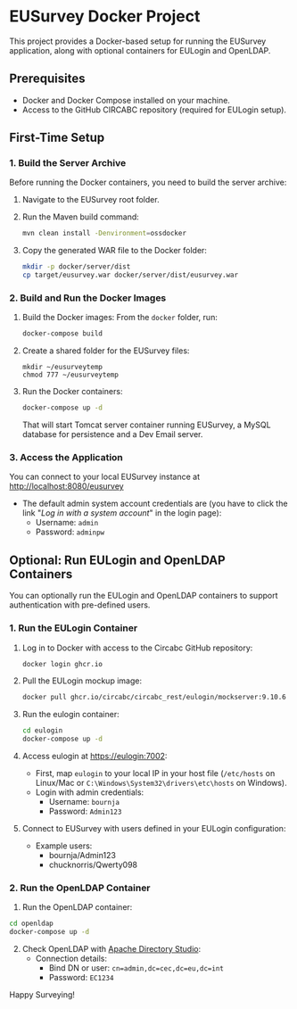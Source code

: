 # EUSurvey Docker Project

This project provides a Docker-based setup for running the EUSurvey application, along with optional containers for EULogin and OpenLDAP. 

## Prerequisites

- Docker and Docker Compose installed on your machine.
- Access to the GitHub CIRCABC repository (required for EULogin setup).

## First-Time Setup

### 1. Build the Server Archive

Before running the Docker containers, you need to build the server archive:

1. Navigate to the EUSurvey root folder.

2. Run the Maven build command:
   ```bash
   mvn clean install -Denvironment=ossdocker
   ```

3. Copy the generated WAR file to the Docker folder:
   ```bash
   mkdir -p docker/server/dist
   cp target/eusurvey.war docker/server/dist/eusurvey.war
   ```

### 2. Build and Run the Docker Images

1. Build the Docker images:
   From the `docker` folder, run:
   ```bash
   docker-compose build
   ```
2. Create a shared folder for the EUSurvey files:
   ```
   mkdir ~/eusurveytemp
   chmod 777 ~/eusurveytemp
   ```

3. Run the Docker containers:
   ```bash
   docker-compose up -d
   ```
   That will start Tomcat server container running EUSurvey, a MySQL database for persistence and a Dev Email server.

### 3. Access the Application
You can connect to your local EUSurvey instance at [http://localhost:8080/eusurvey](http://localhost:8080/eusurvey/)
- The default admin system account credentials are (you have to click the link "*Log in with a system account*" in the login page):
  - Username: `admin`
  - Password: `adminpw`


## Optional: Run EULogin and OpenLDAP Containers

You can optionally run the EULogin and OpenLDAP containers to support authentication with pre-defined users.

### 1. Run the EULogin Container

1. Log in to Docker with access to the Circabc GitHub repository:
   ```bash
   docker login ghcr.io
   ```
2. Pull the EULogin mockup image:
     ```bash
    docker pull ghcr.io/circabc/circabc_rest/eulogin/mockserver:9.10.6
   ```
  

3. Run the eulogin container:
   ```bash
   cd eulogin
   docker-compose up -d
   ```

4. Access eulogin at [https://eulogin:7002](https://eulogin:7002):
   - First, map `eulogin` to your local IP in your host file (`/etc/hosts` on Linux/Mac or `C:\Windows\System32\drivers\etc\hosts` on Windows).
   - Login with admin credentials:
     - Username: `bournja`
     - Password: `Admin123`

5. Connect to EUSurvey with users defined in your EULogin configuration:
   - Example users:
     - bournja/Admin123
     - chucknorris/Qwerty098

### 2. Run the OpenLDAP Container

1.  Run the OpenLDAP container:
   ```bash
   cd openldap
   docker-compose up -d
   ```

2. Check OpenLDAP with [Apache Directory Studio](https://directory.apache.org/studio/):
   - Connection details:
     - Bind DN or user: `cn=admin,dc=cec,dc=eu,dc=int`
     - Password: `EC1234`


Happy Surveying!
